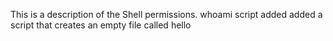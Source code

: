 This is a description of the Shell permissions.
whoami script added
added a script that creates an empty file called hello
